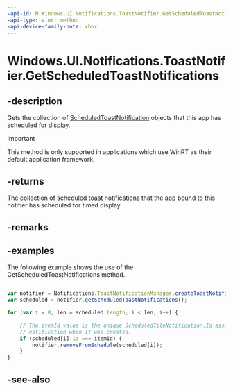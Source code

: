 ```yaml
---
-api-id: M:Windows.UI.Notifications.ToastNotifier.GetScheduledToastNotifications
-api-type: winrt method
-api-device-family-note: xbox
---
```


<!-- Method syntax
public Windows.Foundation.Collections.IVectorView<Windows.UI.Notifications.ScheduledToastNotification> GetScheduledToastNotifications()
-->

# Windows.UI.Notifications.ToastNotifier.GetScheduledToastNotifications

## -description
Gets the collection of [ScheduledToastNotification](scheduledtoastnotification.md) objects that this app has scheduled for display.

> [!IMPORTANT]
> This method is only supported in applications which use WinRT as their default application framework.

## -returns
The collection of scheduled toast notifications that the app bound to this notifier has scheduled for timed display.

## -remarks

## -examples
The following example shows the use of the GetScheduledToastNotifications method.

```javascript

var notifier = Notifications.ToastNotificationManager.createToastNotifier();
var scheduled = notifier.getScheduledToastNotifications();                    

for (var i = 0, len = scheduled.length; i < len; i++) {
    
    // The itemId value is the unique ScheduledTileNotification.Id assigned to the 
    // notification when it was created.
    if (scheduled[i].id === itemId) {
        notifier.removeFromSchedule(scheduled[i]);
    }
}
```



## -see-also
